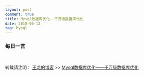 ```yaml
---
layout: post
comment: true
title: Mysql数据库优化--千万级数据库优化
date: 2018-06-13
tag: Mysql
---
```




### 每日一言

<br>

转载请注明： [王龙的博客](http://wanglong.org.cn) >> [Mysql数据库优化——千万级数据库优化](http://wanglong.org.cn/2018/06/mysql_optimization/)